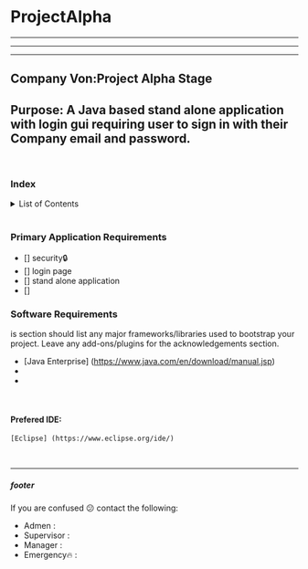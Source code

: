 # **ProjectAlpha**
---
---
---
## Company Von:Project Alpha Stage
Purpose:
A Java based stand alone application with login gui requiring user to sign in with their Company email and password.
---
<br>

### Index
<details>
<summary>List of Contents</summary>
<ul>
    <li>[index](#anchor-links)</li>
    <li>[primary application requirements](#anchor-links)</li>
    <li>[software requirements](#anchor-links)</li>
    <li>[preferred IED](#anchor-links)</li>
    <li>[anchor link](#anchor-links)</li>
</ul>
</details>

<br>

### Primary Application Requirements

- [] security:lock:
- [] login page
- [] stand alone application
- [] 


### Software Requirements 

is section should list any major frameworks/libraries used to bootstrap your project. Leave any add-ons/plugins for the acknowledgements section. 

* [Java Enterprise] (https://www.java.com/en/download/manual.jsp)
* 
* 

<br>

#### Prefered IDE:
    [Eclipse] (https://www.eclipse.org/ide/)

<br>

---

##### footer
If you are confused :confused: contact the following:
- Admen : 
- Supervisor : 
- Manager : 
- Emergency:fire: : 
